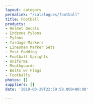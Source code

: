 ```yaml
---
layout: category
permalink: "/catalogues/football"
title: Football
products:
- Helmet Decals
- Endzone Pylons
- Pylons
- Yardage Markers
- Linesman Marker Sets
- Post Padding
- Football Uprights
- Uniforms
- Mouthguards
- Belts w/ Flags
- Footballs
photos: []
suppliers: []
date: '2019-03-29T22:59:58.000+00:00'

---
```

